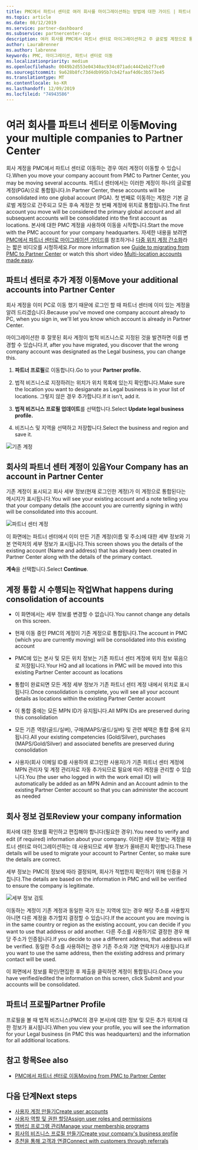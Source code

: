 ```yaml
---
title: PMC에서 파트너 센터로 여러 회사를 마이그레이션하는 방법에 대한 가이드 | 파트너 센터
ms.topic: article
ms.date: 08/12/2019
ms.service: partner-dashboard
ms.subservice: partnercenter-csp
description: 여러 회사를 PMC에서 파트너 센터로 마이그레이션하고 주 글로벌 계정으로 통합 하는 경우 알아야 할 사항입니다.
author: LauraBrenner
ms.author: labrenne
keywords: PMC, 마이그레이션, 파트너 센터로 이동
ms.localizationpriority: medium
ms.openlocfilehash: 0049b2d553e04340ac934c071adc4442eb2f7ce0
ms.sourcegitcommit: 9a628b8fc73d4db995b7cb42faaf4d6c3b573e45
ms.translationtype: MT
ms.contentlocale: ko-KR
ms.lasthandoff: 12/09/2019
ms.locfileid: "74943586"
---
```

# <a name="moving-your-multiple-companies-to-partner-center"></a><span data-ttu-id="2522d-104">여러 회사를 파트너 센터로 이동</span><span class="sxs-lookup"><span data-stu-id="2522d-104">Moving your multiple companies to Partner Center</span></span>

<span data-ttu-id="2522d-105">회사 계정을 PMC에서 파트너 센터로 이동하는 경우 여러 계정이 이동할 수 있습니다.</span><span class="sxs-lookup"><span data-stu-id="2522d-105">When you move your company account from PMC to Partner Center, you may be moving several accounts.</span></span> <span data-ttu-id="2522d-106">파트너 센터에서는 이러한 계정이 하나의 글로벌 계정(PGA)으로 통합됩니다.</span><span class="sxs-lookup"><span data-stu-id="2522d-106">In Partner Center, these accounts will be consolidated into one global account (PGA).</span></span> <span data-ttu-id="2522d-107">첫 번째로 이동하는 계정은 기본 글로벌 계정으로 간주되고 모든 후속 계정은 첫 번째 계정에 위치로 통합됩니다.</span><span class="sxs-lookup"><span data-stu-id="2522d-107">The first account you move will be considered the primary global account and all subsequent accounts will be consolidated into the first account as locations.</span></span> <span data-ttu-id="2522d-108">본사에 대한 PMC 계정을 사용하여 이동을 시작합니다.</span><span class="sxs-lookup"><span data-stu-id="2522d-108">Start the move with the PMC account for your company headquarters.</span></span> <span data-ttu-id="2522d-109">자세한 내용을 보려면 [PMC에서 파트너 센터로 마이그레이션 가이드](guide-to-migration.md)를 참조하거나 [다중 위치 계정 간소화](https://vimeo.com/290335248)라는 짧은 비디오를 시청하세요.</span><span class="sxs-lookup"><span data-stu-id="2522d-109">For more information see [Guide to migrating from PMC to Partner Center](guide-to-migration.md) or watch this short video [Multi-location accounts made easy](https://vimeo.com/290335248).</span></span>

## <a name="move-your-additional-accounts-into-partner-center"></a><span data-ttu-id="2522d-110">파트너 센터로 추가 계정 이동</span><span class="sxs-lookup"><span data-stu-id="2522d-110">Move your additional accounts into Partner Center</span></span> 

<span data-ttu-id="2522d-111">회사 계정을 이미 PC로 이동 했기 때문에 로그인 할 때 파트너 센터에 이미 있는 계정을 알려 드리겠습니다.</span><span class="sxs-lookup"><span data-stu-id="2522d-111">Because you've moved one company account already to PC, when you sign in, we'll let you know which account is already in Partner Center.</span></span> 


<span data-ttu-id="2522d-112">마이그레이션한 후 잘못된 회사 계정이 법적 비즈니스로 지정된 것을 발견하면 이를 변경할 수 있습니다.</span><span class="sxs-lookup"><span data-stu-id="2522d-112">If, after you have migrated, you discover that the wrong company account was designated as the Legal business, you can change this.</span></span>

1. <span data-ttu-id="2522d-113">**파트너 프로필**로 이동합니다.</span><span class="sxs-lookup"><span data-stu-id="2522d-113">Go to your **Partner profile.**</span></span>

2. <span data-ttu-id="2522d-114">법적 비즈니스로 지정하려는 위치가 위치 목록에 있는지 확인합니다.</span><span class="sxs-lookup"><span data-stu-id="2522d-114">Make sure the location you want to desiganate as Legal business is in your list of locations.</span></span> <span data-ttu-id="2522d-115">그렇지 않은 경우 추가합니다.</span><span class="sxs-lookup"><span data-stu-id="2522d-115">If it isn't, add it.</span></span>

3. <span data-ttu-id="2522d-116">**법적 비즈니스 프로필 업데이트**를 선택합니다.</span><span class="sxs-lookup"><span data-stu-id="2522d-116">Select **Update legal business profile.**</span></span>

4. <span data-ttu-id="2522d-117">비즈니스 및 지역을 선택하고 저장합니다.</span><span class="sxs-lookup"><span data-stu-id="2522d-117">Select the business and region and save it.</span></span>

![기존 계정](images/migration/accountwithus.png)

## <a name="your-company-has-an-account-in-partner-center"></a><span data-ttu-id="2522d-119">회사의 파트너 센터 계정이 있음</span><span class="sxs-lookup"><span data-stu-id="2522d-119">Your Company has an account in Partner Center</span></span>

<span data-ttu-id="2522d-120">기존 계정이 표시되고 회사 세부 정보(현재 로그인한 계정)가 이 계정으로 통합된다는 메시지가 표시됩니다.</span><span class="sxs-lookup"><span data-stu-id="2522d-120">You will see your existing account and a note telling you that your company details (the account you are currently signing in with) will be consolidated into this account.</span></span>

![파트너 센터 계정](images/migration/existingaccount2.png)

<span data-ttu-id="2522d-122">이 화면에는 파트너 센터에서 이미 만든 기존 계정(이름 및 주소)에 대한 세부 정보와 기본 연락처의 세부 정보가 표시됩니다.</span><span class="sxs-lookup"><span data-stu-id="2522d-122">This screen shows you the details of the existing account (Name and address) that has already been created in Partner Center along with the details of the primary contact.</span></span> 

<span data-ttu-id="2522d-123">**계속**을 선택합니다.</span><span class="sxs-lookup"><span data-stu-id="2522d-123">Select **Continue**.</span></span>

## <a name="what-happens-during-consolidation-of-accounts"></a><span data-ttu-id="2522d-124">계정 통합 시 수행되는 작업</span><span class="sxs-lookup"><span data-stu-id="2522d-124">What happens during consolidation of accounts</span></span>

- <span data-ttu-id="2522d-125">이 화면에서는 세부 정보를 변경할 수 없습니다.</span><span class="sxs-lookup"><span data-stu-id="2522d-125">You cannot change any details on this screen.</span></span> 

- <span data-ttu-id="2522d-126">현재 이동 중인 PMC의 계정이 기존 계정으로 통합됩니다.</span><span class="sxs-lookup"><span data-stu-id="2522d-126">The account in PMC (which you are currently moving) will be consolidated into this existing account</span></span> 

- <span data-ttu-id="2522d-127">PMC에 있는 본사 및 모든 위치 정보는 기존 파트너 센터 계정에 위치 정보 묶음으로 저장됩니다.</span><span class="sxs-lookup"><span data-stu-id="2522d-127">Your HQ and all locations in PMC will be moved into this existing Partner Center account as locations</span></span>

- <span data-ttu-id="2522d-128">통합이 완료되면 모든 계정 세부 정보가 기존 파트너 센터 계정 내에서 위치로 표시됩니다.</span><span class="sxs-lookup"><span data-stu-id="2522d-128">Once consolidation is complete, you will see all your account details as locations within the existing Partner Center account</span></span> 

- <span data-ttu-id="2522d-129">이 통합 중에는 모든 MPN ID가 유지됩니다.</span><span class="sxs-lookup"><span data-stu-id="2522d-129">All MPN IDs are preserved during this consolidation</span></span>

- <span data-ttu-id="2522d-130">모든 기존 역량(골드/실버), 구매(MAPS/골드/실버) 및 관련 혜택은 통합 중에 유지됩니다.</span><span class="sxs-lookup"><span data-stu-id="2522d-130">All your existing competencies (Gold/Silver), purchases (MAPS/Gold/Silver) and associated benefits are preserved during consolidation</span></span>

- <span data-ttu-id="2522d-131">사용자(회사 이메일 ID를 사용하여 로그인한 사용자)가 기존 파트너 센터 계정에 MPN 관리자 및 계정 관리자로 자동 추가되므로 필요에 따라 계정을 관리할 수 있습니다.</span><span class="sxs-lookup"><span data-stu-id="2522d-131">You (the user who logged in with the work email ID) will automatically be added as an MPN Admin and an Account admin to the existing Partner Center account so that you can administer the account as needed</span></span> 


## <a name="review-your-company-information"></a><span data-ttu-id="2522d-132">회사 정보 검토</span><span class="sxs-lookup"><span data-stu-id="2522d-132">Review your company information</span></span>

<span data-ttu-id="2522d-133">회사에 대한 정보를 확인하고 편집해야 합니다(필요한 경우).</span><span class="sxs-lookup"><span data-stu-id="2522d-133">You need to verify and edit (if required) information about your company.</span></span> <span data-ttu-id="2522d-134">이러한 세부 정보는 계정을 파트너 센터로 마이그레이션하는 데 사용되므로 세부 정보가 올바른지 확인합니다.</span><span class="sxs-lookup"><span data-stu-id="2522d-134">These details will be used to migrate your account to Partner Center, so make sure the details are correct.</span></span> 

<span data-ttu-id="2522d-135">세부 정보는 PMC의 정보에 따라 결정되며, 회사가 적법한지 확인하기 위해 인증을 거칩니다.</span><span class="sxs-lookup"><span data-stu-id="2522d-135">The details are based on the information in PMC and will be verified to ensure the company is legitimate.</span></span> 

![세부 정보 검토](images/migration/review.png)

<span data-ttu-id="2522d-137">이동하는 계정이 기존 계정과 동일한 국가 또는 지역에 있는 경우 해당 주소를 사용할지 아니면 다른 계정을 추가할지 결정할 수 있습니다.</span><span class="sxs-lookup"><span data-stu-id="2522d-137">If the account you are moving is in the same country or region as the existing account, you can decide if you want to use that address or add another.</span></span> <span data-ttu-id="2522d-138">다른 주소를 사용하기로 결정한 경우 해당 주소가 인증됩니다.</span><span class="sxs-lookup"><span data-stu-id="2522d-138">If you decide to use a different address, that address will be verified.</span></span> <span data-ttu-id="2522d-139">동일한 주소를 사용하려는 경우 기존 주소와 기본 연락처가 사용됩니다.</span><span class="sxs-lookup"><span data-stu-id="2522d-139">If you want to use the same address, then the existing address and primary contact will be used.</span></span>

<span data-ttu-id="2522d-140">이 화면에서 정보를 확인/편집한 후 제출을 클릭하면 계정이 통합됩니다.</span><span class="sxs-lookup"><span data-stu-id="2522d-140">Once you have verified/edited the information on this screen, click Submit and your accounts will be consolidated.</span></span>

## <a name="partner-profile"></a><span data-ttu-id="2522d-141">파트너 프로필</span><span class="sxs-lookup"><span data-stu-id="2522d-141">Partner Profile</span></span>

<span data-ttu-id="2522d-142">프로필을 볼 때 법적 비즈니스(PMC의 경우 본사)에 대한 정보 및 모든 추가 위치에 대한 정보가 표시됩니다.</span><span class="sxs-lookup"><span data-stu-id="2522d-142">When you view your profile, you will see the information for your Legal business (in PMC this was headquarters) and the information for all additional locations.</span></span>

## <a name="see-also"></a><span data-ttu-id="2522d-143">참고 항목</span><span class="sxs-lookup"><span data-stu-id="2522d-143">See also</span></span>

- [<span data-ttu-id="2522d-144">PMC에서 파트너 센터로 이동</span><span class="sxs-lookup"><span data-stu-id="2522d-144">Moving from PMC to Partner Center</span></span>](move-pmc-pc-map.md)

## <a name="next-steps"></a><span data-ttu-id="2522d-145">다음 단계</span><span class="sxs-lookup"><span data-stu-id="2522d-145">Next steps</span></span>

- [<span data-ttu-id="2522d-146">사용자 계정 만들기</span><span class="sxs-lookup"><span data-stu-id="2522d-146">Create user accounts </span></span>](create-user-accounts-and-set-permissions.md)
- [<span data-ttu-id="2522d-147">사용자 역할 및 권한 할당</span><span class="sxs-lookup"><span data-stu-id="2522d-147">Assign user roles and permissions</span></span>](permissions-overview.md)
- [<span data-ttu-id="2522d-148">멤버십 프로그램 관리</span><span class="sxs-lookup"><span data-stu-id="2522d-148">Manage your membership programs</span></span>](renew-mpn-offers.md)
- [<span data-ttu-id="2522d-149">회사의 비즈니스 프로필 만들기</span><span class="sxs-lookup"><span data-stu-id="2522d-149">Create your company's business profile</span></span>](create-a-marketing-profile.md)
- [<span data-ttu-id="2522d-150">추천을 통해 고객과 연결</span><span class="sxs-lookup"><span data-stu-id="2522d-150">Connect with customers through referrals</span></span>](responding-to-referrals.md)
